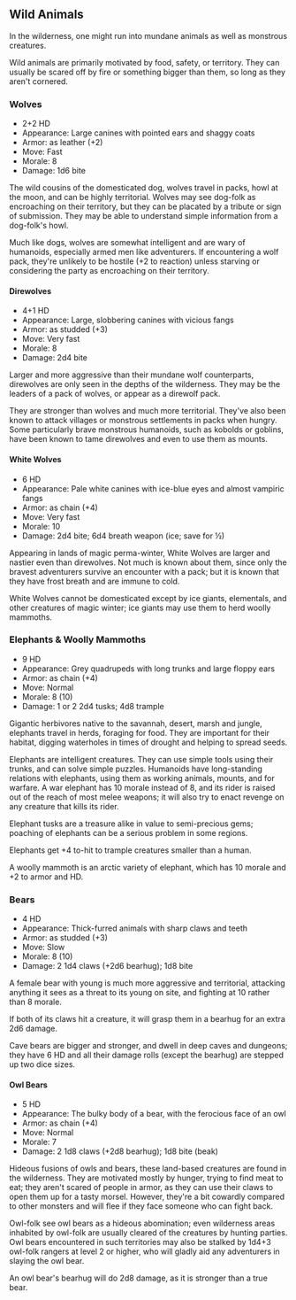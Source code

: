 ## Wild Animals

In the wilderness, one might run into mundane animals as well as monstrous
creatures.

Wild animals are primarily motivated by food, safety, or territory. They can
usually be scared off by fire or something bigger than them, so long as they
aren't cornered.

### Wolves

- 2+2 HD
- Appearance: Large canines with pointed ears and shaggy coats
- Armor: as leather (+2)
- Move: Fast
- Morale: 8
- Damage: 1d6 bite

The wild cousins of the domesticated dog, wolves travel in packs, howl at the
moon, and can be highly territorial. Wolves may see dog-folk as encroaching on
their territory, but they can be placated by a tribute or sign of submission.
They may be able to understand simple information from a dog-folk's howl.

Much like dogs, wolves are somewhat intelligent and are wary of humanoids,
especially armed men like adventurers. If encountering a wolf pack, they're
unlikely to be hostile (+2 to reaction) unless starving or considering the party
as encroaching on their territory.

#### Direwolves

- 4+1 HD
- Appearance: Large, slobbering canines with vicious fangs
- Armor: as studded (+3)
- Move: Very fast
- Morale: 8
- Damage: 2d4 bite

Larger and more aggressive than their mundane wolf counterparts, direwolves are
only seen in the depths of the wilderness. They may be the leaders of a pack of
wolves, or appear as a direwolf pack.

They are stronger than wolves and much more territorial. They've also been known
to attack villages or monstrous settlements in packs when hungry. Some
particularly brave monstrous humanoids, such as kobolds or goblins, have been
known to tame direwolves and even to use them as mounts.

#### White Wolves

- 6 HD
- Appearance: Pale white canines with ice-blue eyes and almost vampiric fangs
- Armor: as chain (+4)
- Move: Very fast
- Morale: 10
- Damage: 2d4 bite; 6d4 breath weapon (ice; save for ½)

Appearing in lands of magic perma-winter, White Wolves are larger and nastier
even than direwolves. Not much is known about them, since only the bravest
adventurers survive an encounter with a pack; but it is known that they have
frost breath and are immune to cold.

White Wolves cannot be domesticated except by ice giants, elementals, and other
creatures of magic winter; ice giants may use them to herd woolly mammoths.

### Elephants & Woolly Mammoths

- 9 HD
- Appearance: Grey quadrupeds with long trunks and large floppy ears
- Armor: as chain (+4)
- Move: Normal
- Morale: 8 (10)
- Damage: 1 or 2 2d4 tusks; 4d8 trample

Gigantic herbivores native to the savannah, desert, marsh and jungle, elephants
travel in herds, foraging for food. They are important for their habitat,
digging waterholes in times of drought and helping to spread seeds.

Elephants are intelligent creatures. They can use simple tools using their
trunks, and can solve simple puzzles. Humanoids have long-standing relations
with elephants, using them as working animals, mounts, and for warfare. A war
elephant has 10 morale instead of 8, and its rider is raised out of the reach of
most melee weapons; it will also try to enact revenge on any creature that kills
its rider.

Elephant tusks are a treasure alike in value to semi-precious gems; poaching of
elephants can be a serious problem in some regions.

Elephants get +4 to-hit to trample creatures smaller than a human.

A woolly mammoth is an arctic variety of elephant, which has 10 morale and +2 to
armor and HD.

### Bears

- 4 HD
- Appearance: Thick-furred animals with sharp claws and teeth
- Armor: as studded (+3)
- Move: Slow
- Morale: 8 (10)
- Damage: 2 1d4 claws (+2d6 bearhug); 1d8 bite

A female bear with young is much more aggressive and territorial, attacking
anything it sees as a threat to its young on site, and fighting at 10 rather
than 8 morale.

If both of its claws hit a creature, it will grasp them in a bearhug for an
extra 2d6 damage.

Cave bears are bigger and stronger, and dwell in deep caves and dungeons; they
have 6 HD and all their damage rolls (except the bearhug) are stepped up two
dice sizes.

#### Owl Bears

- 5 HD
- Appearance: The bulky body of a bear, with the ferocious face of an owl
- Armor: as chain (+4)
- Move: Normal
- Morale: 7
- Damage: 2 1d8 claws (+2d8 bearhug); 1d8 bite (beak)

Hideous fusions of owls and bears, these land-based creatures are found in the
wilderness. They are motivated mostly by hunger, trying to find meat to eat;
they aren't scared of people in armor, as they can use their claws to open them
up for a tasty morsel. However, they're a bit cowardly compared to other
monsters and will flee if they face someone who can fight back.

Owl-folk see owl bears as a hideous abomination; even wilderness areas inhabited
by owl-folk are usually cleared of the creatures by hunting parties. Owl bears
encountered in such territories may also be stalked by 1d4+3 owl-folk rangers at
level 2 or higher, who will gladly aid any adventurers in slaying the owl bear.

An owl bear's bearhug will do 2d8 damage, as it is stronger than a true bear.

